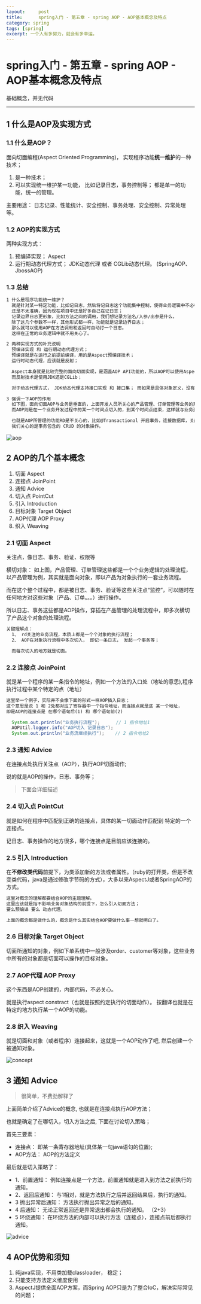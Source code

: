 ```yaml
---
layout:     post
title:      spring入门 - 第五章 - spring AOP - AOP基本概念及特点
category: spring
tags: [spring]
excerpt: 一个人有多努力，就会有多幸运。
---
```


spring入门 - 第五章 - spring AOP - AOP基本概念及特点
=======================================

基础概念，并无代码

--------------------------------------

1 什么是AOP及实现方式
---------------------------------------

### 1.1 什么是AOP？

面向切面编程(Aspect Oriented Programming)， 实现程序功能**统一维护**的一种技术；

1. 是一种技术；
2. 可以实现统一维护某一功能， 比如记录日志，事务控制等；  都是单一的功能，统一的管理。

主要用途： 日志记录、性能统计、安全控制、事务处理、安全控制、异常处理等。

### 1.2 AOP的实现方式

两种实现方式：

1. 预编译实现； Aspect
2. 运行期动态代理方式；  JDK动态代理 或者 CGLib动态代理。 (SpringAOP、JbossAOP)

### 1.3 总结

```html
1 什么是程序功能统一维护？
  就是针对某一特定功能，比如记日志，然后将记日志这个功能集中控制，使得业务逻辑中不必考虑记日志。
  还是不太准确，因为现在项目中还是好多自己在记日志；
  记录边界日志更形象，比如方法之间的调用，我们想记录方法名/入参/出参是什么，
  除了这几个参数不一样，其他形式都一样，功能就是记录边界日志；
  那么就可以使用AOP在方法调用和返回时自动打一个日志。
  这样在正常的业务逻辑中就不用关心了。

2 两种实现方式的补充说明
  预编译实现 和 运行期动态代理方式；
  预编译就是在运行之前提前编译，用的是Aspect预编译技术；
  运行时动态代理，应该就是反射；

  Aspect本身就是比较完整的面向切面实现，是涵盖AOP API功能的，所以AOP可以使用Aspect技术实现；
  而反射技术是使用JDK还是CGLib；

  对于动态代理方式， JDK动态代理支持接口实现 和 接口集； 而如果是具体对象定义，没有实现任何接口，则使用CGLib动态代理实现AOP；

3 强调一下AOP的作用
  如下图，面向切面AOP与业务是垂直的，上面开发人员所关心的产品管理、订单管理等业务的开发，开发人员对一项业务是按照一个流程横向开发的。
  而AOP则是在一个业务开发过程中的某一个时间点切入的，到某个时间点结束，这样就与业务逻辑开发的流程垂直了。

  也就是AOP所管理的功能RD是不关心的，比如@Transactional 开启事务，连接数据库，关闭事务，这些其实我们都不关心
  我们关心的是事务包含的 CRUD 的对象操作。

```

![aop](assets/images/2019/spring/aop.png)

2 AOP的几个基本概念
---------------------

1. 切面 Aspect
2. 连接点 JoinPoint
3. 通知 Advice
4. 切入点 PointCut
5. 引入 Introduction
6. 目标对象 Target Object
7. AOP代理 AOP Proxy
8. 织入 Weaving

### 2.1 切面 Aspect

关注点，像日志、事务、验证、权限等

横切对象： 如上图，产品管理、订单管理这些都是一个个业务逻辑的处理流程，以产品管理为例，其实就是面向对象，即以产品为对象执行的一套业务流程。

而在这个整个过程中，都是被日志、事务、验证等这些关注点“监控”，可以随时在任何地方对这些对象（产品、订单。。。）进行操作。

所以日志、事务这些都是AOP操作，穿插在产品管理的处理流程中，即多次横切了产品这个对象的处理流程。

```html
关键理解点：
  1、 rd关注的业务流程，本质上都是一个个对象的执行流程；
  2、 AOP在对象执行流程中多次切入， 即记一条日志， 发起一个事务等；

  而每次切入的地方就是切面。
```

### 2.2 连接点 JoinPoint

就是某一个程序的某一条指令的地址，例如一个方法的入口处（地址的意思),程序执行过程中某个特定的点（地址）

```html
这里举一个例子，实际并不会像下面的形式一样AOP插入日志；
这个意思是说 1 和 2处都对应了寄存器中一个指令地址，而连接点就是这 某一个地址，
即是AOP的连接点是 在哪个语句后(1) 和 哪个语句前(2) 
```

```java
  System.out.println("业务执行流程");      // 1 指令地址1
  AOPUtil.logger.info("AOP切入 记录日志");
  System.out.println("业务流继续执行");    // 2 指令地址2

```

### 2.3 通知 Advice
  		
在连接点处执行关注点（AOP），执行AOP切面动作;

说的就是AOP的操作，日志、事务等；

> 下面会详细描述

### 2.4 切入点 PointCut

就是如何在程序中匹配到正确的连接点，具体的某一切面动作匹配到 特定的一个连接点。

记日志、事务操作的地方很多，哪个连接点是目前应该连接的。

### 2.5 引入 Introduction

在**不修改类代码**前提下，为类添加新的方法或者属性。（ruby的打开类，但是不改变类代码，java是通过修改字节码的方式），大多以来AspectJ或者SpringAOP的方式。

```html
这里对概念的理解都要结合AOP的主题理解。
这里应该就是指不影响业务对象结构的前提下，怎么引入切面方法；  
要么预编译 要么 动态代理。

上面的概念都是做什么的，概念是什么其实结合AOP要做什么事一想就明白了。
```

### 2.6 目标对象 Target Object

切面所通知的对象，例如下单系统中一般涉及order、customer等对象，这些业务中所有的对象都是切面可以操作的目标对象。

### 2.7 AOP代理 AOP Proxy

这个东西是AOP创建的，内部代码，不必关心。

就是执行aspect constract（也就是按照约定执行的切面动作）。 按翻译也就是在特定的地方执行某一个AOP的功能。

### 2.8 织入 Weaving

就是切面和对象（或者程序）连接起来，这就是一个AOP动作了吧, 然后创建一个被通知对象。

![concept](assets/images/2019/spring/concept.png)

3 通知 Advice 
----------------------------

> 很简单，不费劲解释了

上面简单介绍了Advice的概念, 也就是在连接点执行AOP方法；

也就是确定了在哪切入，切入方法之后, 下面在讨论切入策略；

首先三要素：

- 连接点： 即某一条寄存器地址(具体某一句java语句的位置);
- AOP方法： AOP的方法定义

最后就是切入策略了：

- 1、前置通知：
	例如连接点是一个方法，前置通知就是进入到方法之前执行的通知。
- 2、返回后通知：
	与1相对，就是方法执行之后并返回结果后，执行的通知。
- 3 抛出异常后通知：
	方法执行抛出异常之后的通知。
- 4 后通知：
	无论正常返回还是异常退出都会执行的通知。
	（2+3）
- 5 环绕通知：
	在环绕方法的内部可以执行方法（连接点），连接点前后都执行通知。

![advice](assets/images/2019/spring/advice.png)

4 AOP优势和须知
---------------------------

1. 纯java实现，不用类加载classloader， 稳定；
2. 只能支持方法定义维度使用
3. AspectJ提供全面AOP方案，而Spring AOP只是为了整合IoC，解决实际常见的问题；



